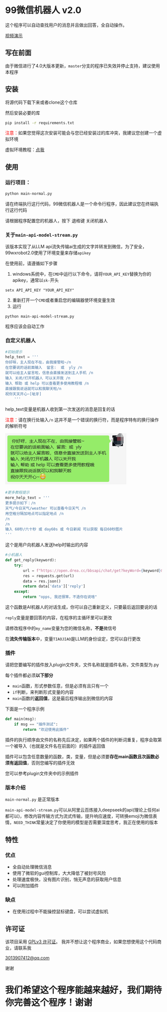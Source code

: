 # 99微信机器人 v2.0

这个程序可以自动查找用户的消息并且做出回答，全自动操作。

[视频演示](https://www.bilibili.com/video/BV1zH4y1R73R/)

## 写在前面

由于微信进行了4.0大版本更新，`master`分支的程序已失效并停止支持，建议使用本程序

## 安装

将源代码下载下来或者clone这个仓库

然后安装必要的库

~~~bash
pip install -r requirements.txt
~~~

<span style="color: red;">注意：</span>如果您觉得这次安装可能会与您已经安装过的库冲突，我建议您创建一个虚拟环境 

虚拟环境教程：[点我](venv.md)

## 使用

### 运行项目：

~~~bash
python main-normal.py
~~~

请在终端执行这行代码，99微信机器人是一个命令行程序，因此建议您在终端执行这行代码

请根据程序配置您的机器人，按下 退格键 关闭机器人

### 关于`main-api-model-stream.py`

该版本实现了从LLM api流失传输ai生成的文字并转发到微信，为了安全，99wxrobot2.0使用了环境变量来存储`apikey`

在使用前，请遵循如下步骤

1. windows系统中，在`CMD`中运行以下命令，请将`YOUR_API_KEY`替换为你的apikey，通常以`sk-`开头

~~~shell
setx API_API_KEY "YOUR_API_KEY"
~~~

2. 重新打开一个`CMD`或者重启您的编辑器使环境变量生效
3. 运行

~~~shell
python main-api-model-stream.py
~~~

程序应该会自动工作

### 自定义机器人

~~~python
#初始提示
help_text = ''' 
你好呀，主人现在不在，由我接管啦~/n
在您要说的话前面输入  留言:  或  yly /n
就可以给主人留言啦，信息会直接发送到主人手机 /n
输入 关闭/打开机器人 可以关开我 /n
输入 帮助 或 help 可以查看更多使用教程哦 /n
直接跟我说话就可以和我聊天啦/n
祝你天天开心~[呲牙]
    '''
~~~

help_text变量是机器人收到第一次发送的消息是回复的话

<span style="color: red;">注意：</span>请在换行处输入`/n` 这并不是一个错误的换行符，而是程序特有的换行操作的解析符号

![image-20231015091909317](https://github.com/windows99-hue/99wxrobot/blob/master/content/image-20231015091909317.png?raw=true)

~~~python
#更多教程提示
more_help_text = '''
更多提示如下：/n
天气/今日天气/weather 可以查看今日天气 /n
用空格分隔加地点可以指定地点 /n
/n
/n
输入 60秒/六十秒 或 day60s 或 今日新闻 可以获取 每日60秒图片
'''
~~~

这个是用户向机器人发送help时输出的内容

~~~python
#小机器人
def get_reply(keyword):
    try:
        url = f"https://open.drea.cc/bbsapi/chat/get?keyWord={keyword}&userName=type%3Dbbs"
        res = requests.get(url)
        data = res.json()
        return data['data']['reply']
    except:
        return "opps, 我还很笨，不造你在说啥"
~~~

这个函数是AI机器人的对话生成，你可以自己重新定义，只要最后返回要说的话

`reply`变量是要回答的内容，在程序的主循环里可以更改

请修改程序中的`my_name`变量为您的微信名称，**不是**微信号

在**流失传输版本**中，变量`TIAOJIAO`是LLM的身份设定，您可以自行更改

### 插件

请把您要编写的插件放入plugin文件夹，文件名称就是插件名称，文件类型为.py

每个插件都必须**以下部分**

- `main`函数，形式参数任意，但是必须有且只有一个
- `if`判断，来判断形式变量的内容
- `main`函数的**返回值**，这是最后程序输出到微信的内容

下面是一个程序示例

~~~python
def main(msg):
    if msg == "插件测试":
        return "欢迎使用此插件"
~~~

插件的执行顺序由文件的名称先后决定，如果两个插件的判断词重复，程序会取第一个被导入（也就是文件名在前面的）的插件返回值

插件可以包含任意数量的函数，类，变量，但是必须要**存在main函数且次函数必须有返回值**，否则您编写的插件无效

您可以参考plugin文件夹中的示例插件

### 版本介绍

`main-normal.py` 是正常版本

`main-api-model-stream.py`可以从阿里云百炼接入deepseek的api(理论上任何ai都可以)，修改内容传输方式为流式传输，提升响应速度，可转换emoji为微信表情，`NEED_THINK`常量决定了你使用的模型是否需要深度思考，我正在使用的版本

## 特性

### 优点

- 全自动处理微信消息
- 使用了微软的gui控制库，大大降低了被封号风险
- 处理速度极快，没有图片识别，悄无声息的获取用户信息
- 可以附加插件

### 缺点

- 在使用过程中不能操控鼠标键盘，可以尝试虚拟机

## 许可证

该项目采用 [GPLv3 许可证](LICENSE)。 我并不想让这个程序商业，如果您想使用这个代码商业，请联系我

3013907412@qq.com

谢谢

# 我们希望这个程序能越来越好，我们期待你完善这个程序！谢谢
